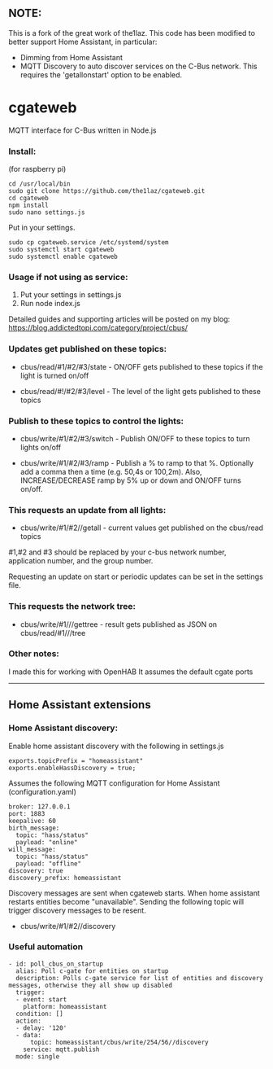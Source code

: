 ## NOTE:

This is a fork of the great work of the1laz. This code has been modified to better support Home Assistant, in particular:
- Dimming from Home Assistant
- MQTT Discovery to auto discover services on the C-Bus network. This requires the 'getallonstart' option to be enabled.



cgateweb
========

MQTT interface for C-Bus written in Node.js

### Install:
(for raspberry pi)
```
cd /usr/local/bin
sudo git clone https://github.com/the1laz/cgateweb.git
cd cgateweb
npm install
sudo nano settings.js
```
Put in your settings.
```
sudo cp cgateweb.service /etc/systemd/system
sudo systemctl start cgateweb
sudo systemctl enable cgateweb
```
### Usage if not using as service:

1) Put your settings in settings.js
2) Run node index.js

Detailed guides and supporting articles will be posted on my blog: https://blog.addictedtopi.com/category/project/cbus/

### Updates get published on these topics:

 - cbus/read/#1/#2/#3/state  -  ON/OFF gets published to these topics if the light is turned on/off

 - cbus/read/#!/#2/#3/level  -  The level of the light gets published to these topics

### Publish to these topics to control the lights:

 - cbus/write/#1/#2/#3/switch  -  Publish ON/OFF to these topics to turn lights on/off

 - cbus/write/#1/#2/#3/ramp  -  Publish a % to ramp to that %. Optionally add a comma then a time (e.g. 50,4s or 100,2m). Also, INCREASE/DECREASE ramp by 5% up or down and ON/OFF turns on/off.

### This requests an update from all lights:

 - cbus/write/#1/#2//getall - current values get published on the cbus/read topics

 #1,#2 and #3 should be replaced by your c-bus network number, application number, and the group number.

Requesting an update on start or periodic updates can be set in the settings file.

### This requests the network tree:

 - cbus/write/#1///gettree - result gets published as JSON on cbus/read/#1///tree

### Other notes:
I made this for working with OpenHAB
It assumes the default cgate ports

---
## Home Assistant extensions

### Home Assistant discovery:
Enable home assistant discovery with the following in settings.js
```
exports.topicPrefix = "homeassistant"
exports.enableHassDiscovery = true;
```

Assumes the following MQTT configuration for Home Assistant (configuration.yaml)
```
broker: 127.0.0.1
port: 1883
keepalive: 60
birth_message:
  topic: "hass/status"
  payload: "online"
will_message:
  topic: "hass/status"
  payload: "offline"
discovery: true
discovery_prefix: homeassistant
```

Discovery messages are sent when cgateweb starts. When home assistant restarts entities become "unavailable". Sending the following topic will trigger discovery messages to be resent.
- cbus/write/#1/#2//discovery

### Useful automation
```
- id: poll_cbus_on_startup
  alias: Poll c-gate for entities on startup
  description: Polls c-gate service for list of entities and discovery messages, otherwise they all show up disabled
  trigger:
  - event: start
    platform: homeassistant
  condition: []
  action:
  - delay: '120'
  - data:
      topic: homeassistant/cbus/write/254/56//discovery
    service: mqtt.publish
  mode: single
  ```